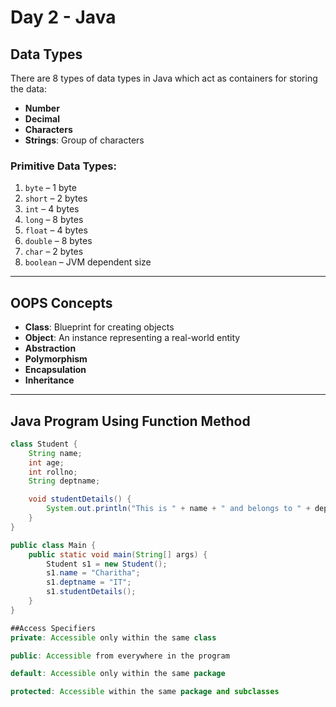 # Day 2 - Java

## Data Types

There are 8 types of data types in Java which act as containers for storing the data:

- **Number**
- **Decimal**
- **Characters**
- **Strings**: Group of characters

### Primitive Data Types:

1. `byte` – 1 byte  
2. `short` – 2 bytes  
3. `int` – 4 bytes  
4. `long` – 8 bytes  
5. `float` – 4 bytes  
6. `double` – 8 bytes  
7. `char` – 2 bytes  
8. `boolean` – JVM dependent size  

---

## OOPS Concepts

- **Class**: Blueprint for creating objects  
- **Object**: An instance representing a real-world entity  
- **Abstraction**  
- **Polymorphism**  
- **Encapsulation**  
- **Inheritance**

---

## Java Program Using Function Method

```java
class Student {
    String name;
    int age;
    int rollno;
    String deptname;

    void studentDetails() {
        System.out.println("This is " + name + " and belongs to " + deptname);
    }
}

public class Main {
    public static void main(String[] args) {
        Student s1 = new Student();
        s1.name = "Charitha";
        s1.deptname = "IT";
        s1.studentDetails();
    }
}

##Access Specifiers
private: Accessible only within the same class

public: Accessible from everywhere in the program

default: Accessible only within the same package

protected: Accessible within the same package and subclasses
